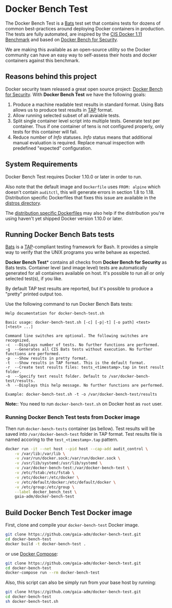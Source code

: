 # Docker Bench Test

The Docker Bench Test is a [Bats](https://github.com/sstephenson/bats) test set that contains tests for dozens of common best-practices around deploying Docker containers in production. The tests are fully automated, are inspired by the [CIS Docker 1.11 Benchmark](https://benchmarks.cisecurity.org/tools2/docker/CIS_Docker_1.11.0_Benchmark_v1.0.0.pdf) and based on [Docker Bench for Security](https://github.com/docker/docker-bench-security).

We are making this available as an open-source utility so the Docker community can have an easy way to self-assess their hosts and docker containers against this benchmark.

## Reasons behind this project

Docker security team released a great open source project: [Docker Bench for Security](https://github.com/docker/docker-bench-security).
With **Docker Bench Test** we have the following goals:

1. Produce a machine readable test results in standard format. Using Bats allows us to produce test results in  [TAP](http://testanything.org/) format.
2. Allow running selected subset of all avaiable tests.
3. Split single container level script into multiple tests. Generate test per container. Thus if one container of tens is not configured properly, only tests for this container will fail.
4. Reduce number of *Info* statuses. *Info* status means that additional manual evaluation is required. Replace manual inspection with predefined "expected" configuration.

## System Requirements

Docker Bench Test requires Docker 1.10.0 or later in order to run.

Also note that the default image and `Dockerfile` uses `FROM: alpine` which doesn't contain `auditctl`, this will generate errors in section 1.8 to 1.18. Distribution specific Dockerfiles that fixes this issue are available in the [distros directory](https://github.com/gaia-adm/docker-bench-test/tree/master/distros).

The [distribution specific Dockerfiles](https://github.com/gaia-adm/docker-bench-test/tree/master/distros) may also help if the distribution you're using haven't yet shipped Docker version 1.10.0 or later.

## Running Docker Bench Bats tests

[Bats](https://github.com/sstephenson/bats) is a [TAP](http://testanything.org/)-compliant testing framework for Bash. It provides a simple way to verify that the UNIX programs you write behave as expected.

**Docker Bench Test*** contains all checks from **Docker Bench for Security** as Bats tests. Container level (and image level) tests are automatically generated for all containers available on host. It's possible to run all or only selected test(s), if you like.

By default TAP test results are reported, but it's possible to produce a "pretty" printed output too.

Use the following command to run Docker Bench Bats tests:

```
Help documentation for docker-bench-test.sh

Basic usage: docker-bench-test.sh [-c] [-p|-t] [-o path] <test> [<test> ...]

Command line switches are optional. The following switches are recognized.
-c  --Displays number of tests. No further functions are performed.
-g  --Generates all CIS Bats tests without execution. No further functions are performed.
-p  --Show results in pretty format.
-t  --Show results in TAP format. This is the default format.
-r  --Create test results files: tests_<timestamp>.tap in test result folder.
-o  --Specify test result folder. Default to /var/docker-bench-test/results.
-h  --Displays this help message. No further functions are performed.

Example: docker-bench-test.sh -t -o /var/docker-bench-test/results
```

**Note:**: You need to run `docker-bench-test.sh` on Docker host as `root` user.

### Running Docker Bench Test tests from Docker image

Then run `docker-bench-tests` container (as bellow). Test results will be saved into `/var/docker-bench-test` folder in TAP format. Test results file is named accoring to the `test_<timestamp>.tap` pattern.

```sh
docker run -it --net host --pid host --cap-add audit_control \
    -v /var/lib:/var/lib \
    -v /var/run/docker.sock:/var/run/docker.sock \
    -v /usr/lib/systemd:/usr/lib/systemd \
    -v /var/docker-bench-test:/var/docker-bench-test \
    -v /etc/fstab:/etc/fstab \
    -v /etc/docker:/etc/docker \
    -v /etc/default/docker:/etc/default/docker \
    -v /etc/group:/etc/group \
    --label docker_bench_test \
    gaia-adm/docker-bench-test
```

## Build Docker Bench Test Docker image

First, clone and compile your `docker-bench-test` Docker image.

```sh
git clone https://github.com/gaia-adm/docker-bench-test.git
cd docker-bench-test
docker build -t docker-bench-test .
```

or use [Docker Compose](https://docs.docker.com/compose/):
```sh
git clone https://github.com/gaia-adm/docker-bench-test.git
cd docker-bench-test
docker-compose run --rm docker-bench-test
```

Also, this script can also be simply run from your base host by running:

```sh
git clone https://github.com/gaia-adm/docker-bench-test.git
cd docker-bench-test
sh docker-bench-test.sh
```
